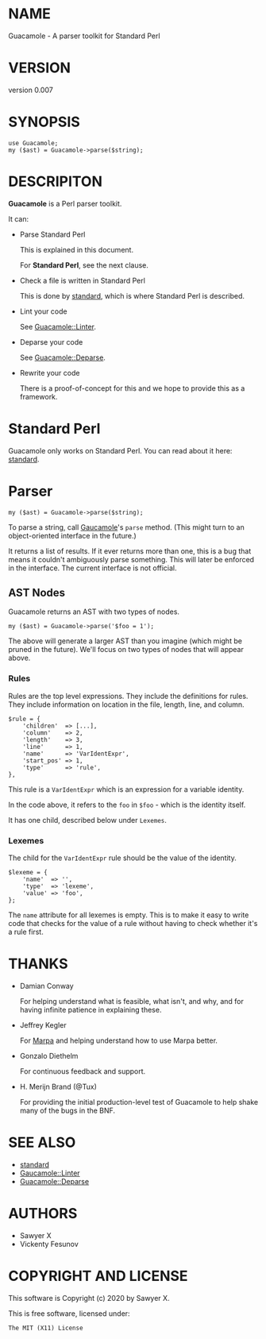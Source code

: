 # NAME

Guacamole - A parser toolkit for Standard Perl

# VERSION

version 0.007

# SYNOPSIS

    use Guacamole;
    my ($ast) = Guacamole->parse($string);

# DESCRIPITON

**Guacamole** is a Perl parser toolkit.

It can:

- Parse Standard Perl

    This is explained in this document.

    For **Standard Perl**, see the next clause.

- Check a file is written in Standard Perl

    This is done by [standard](https://metacpan.org/pod/standard), which is where Standard Perl is described.

- Lint your code

    See [Guacamole::Linter](https://metacpan.org/pod/Guacamole%3A%3ALinter).

- Deparse your code

    See [Guacamole::Deparse](https://metacpan.org/pod/Guacamole%3A%3ADeparse).

- Rewrite your code

    There is a proof-of-concept for this and we hope to provide this as a framework.

# Standard Perl

Guacamole only works on Standard Perl. You can read about it here: [standard](https://metacpan.org/pod/standard).

# Parser

    my ($ast) = Guacamole->parse($string);

To parse a string, call [Gaucamole](https://metacpan.org/pod/Gaucamole)'s `parse` method. (This might turn to an
object-oriented interface in the future.)

It returns a list of results. If it ever returns more than one, this is a bug that
means it couldn't ambiguously parse something. This will later be enforced in the
interface. The current interface is not official.

## AST Nodes

Guacamole returns an AST with two types of nodes.

    my ($ast) = Guacamole->parse('$foo = 1');

The above will generate a larger AST than you imagine (which might be pruned
in the future). We'll focus on two types of nodes that will appear above.

### Rules

Rules are the top level expressions. They include the definitions for rules.
They include information on location in the file, length, line, and column.

    $rule = {
        'children'  => [...],
        'column'    => 2,
        'length'    => 3,
        'line'      => 1,
        'name'      => 'VarIdentExpr',
        'start_pos' => 1,
        'type'      => 'rule',
    },

This rule is a `VarIdentExpr` which is an expression for a variable identity.

In the code above, it refers to the `foo` in `$foo` - which is the identity
itself.

It has one child, described below under `Lexemes`.

### Lexemes

The child for the `VarIdentExpr` rule should be the value of the identity.

    $lexeme = {
        'name'  => '',
        'type'  => 'lexeme',
        'value' => 'foo',
    };

The `name` attribute for all lexemes is empty. This is to make it easy to
write code that checks for the value of a rule without having to check whether
it's a rule first.

# THANKS

- Damian Conway

    For helping understand what is feasible, what isn't, and why, and for having
    infinite patience in explaining these.

- Jeffrey Kegler

    For [Marpa](https://metacpan.org/pod/Marpa) and helping understand how to use Marpa better.

- Gonzalo Diethelm

    For continuous feedback and support.

- H. Merijn Brand (@Tux)

    For providing the initial production-level test of Guacamole to
    help shake many of the bugs in the BNF.

# SEE ALSO

- [standard](https://metacpan.org/pod/standard)
- [Gaucamole::Linter](https://metacpan.org/pod/Gaucamole%3A%3ALinter)
- [Guacamole::Deparse](https://metacpan.org/pod/Guacamole%3A%3ADeparse)

# AUTHORS

- Sawyer X
- Vickenty Fesunov

# COPYRIGHT AND LICENSE

This software is Copyright (c) 2020 by Sawyer X.

This is free software, licensed under:

    The MIT (X11) License
